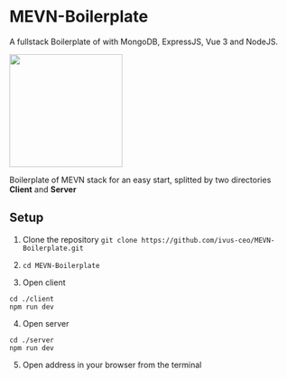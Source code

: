 # MEVN-Boilerplate

A fullstack Boilerplate of with MongoDB, ExpressJS, Vue 3 and NodeJS.

<img src="https://external-content.duckduckgo.com/iu/?u=https%3A%2F%2Fwww.arkasoftwares.com%2Fblog%2Fwp-content%2Fuploads%2F2020%2F08%2Fstack-6-removebg-preview.png&f=1&nofb=1" height="200px" /> 

Boilerplate of MEVN stack for an easy start, splitted by two directories **Client** and **Server**

## Setup

1. Clone the repository `git clone https://github.com/ivus-ceo/MEVN-Boilerplate.git`

2. `cd MEVN-Boilerplate`

3. Open client
```
cd ./client
npm run dev
```

4. Open server
```
cd ./server
npm run dev
```

5. Open address in your browser from the terminal
